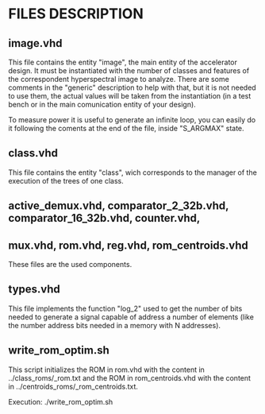 # FILES DESCRIPTION

## image.vhd

This file contains the entity "image", the main entity of the accelerator
design. It must be instantiated with the number of classes and features of the
correspondent hyperspectral image to analyze. There are some comments in the
"generic" description to help with that, but it is not needed to use them, the
actual values will be taken from the instantiation (in a test bench or in the
main comunication entity of your design).

To measure power it is useful to generate an infinite loop, you can easily do
it following the coments at the end of the file, inside "S_ARGMAX" state.

## class.vhd

This file contains the entity "class", wich corresponds to the manager of the
execution of the trees of one class.

## active_demux.vhd, comparator_2_32b.vhd, comparator_16_32b.vhd, counter.vhd,
## mux.vhd, rom.vhd, reg.vhd, rom_centroids.vhd

These files are the used components.

## types.vhd

This file implements the function "log_2" used to get the number of bits needed
to generate a signal capable of address a number of elements (like the number
address bits needed in a memory with N addresses).

## write_rom_optim.sh

This script initializes the ROM in rom.vhd with the content in ../class_roms/<file>_rom.txt and the ROM in rom_centroids.vhd with the content in ../centroids_roms/<file>_rom_centroids.txt.

Execution: ./write_rom_optim.sh <file>